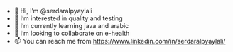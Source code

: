- 👋 Hi, I’m @serdaralpyaylali
- 👀 I’m interested in quality and testing
- 🌱 I’m currently learning java and arabic
- 💞️ I’m looking to collaborate on e-health
- 📫 You can reach me from https://www.linkedin.com/in/serdaralpyaylali/

<!---
serdaralpyaylali/serdaralpyaylali is a ✨ special ✨ repository because its `README.md` (this file) appears on your GitHub profile.
You can click the Preview link to take a look at your changes.
--->
